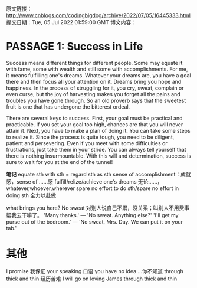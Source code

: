 原文链接：http://www.cnblogs.com/codingbigdog/archive/2022/07/05/16445333.html
提交日期：Tue, 05 Jul 2022 01:59:00 GMT
博文内容：
# PASSAGE 1: Success in Life
Success means different things for different people. Some may equate it with fame, some with wealth and still some with accomplishments. For me, it means fulfilling one's dreams. Whatever your dreams are, you have a goal there and then focus all your attention on it. 
Dreams bring you hope and happiness. In the process of struggling for it, you cry, sweat, complain or even curse, but the joy of harvesting makes you forget all the pains and troubles you have gone through. So an old proverb says that the sweetest fruit is one that has undergone the bitterest ordeal. 

There are several keys to success. First, your goal must be practical and 
practicable. If you set your goal too high, chances are that you will never 
attain it. Next, you have to make a plan of doing it. You can take some 
steps to realize it. Since the process is quite tough, you need to be 
diligent, patient and persevering.
Even if you meet with some difficulties or frustrations, just take them in 
your stride. You can always tell yourself that there is nothing 
insurmountable. With this will and determination, success is sure to wait 
for you at the end of the tunnel!

**笔记**
equate sth with sth = regard sth as sth
sense of accomplishment：成就感，sense of ……感
fulfill/relize/achieve one's dreams
无论……，whatever,whoever,wherever
spare no effort to do sth/spare no effort in doing sth 全力以赴做

what brings you here?
No sweat 对别人说自己不累，没关系；叫别人不用费事帮我去干嘛了。
'Many thanks.' — 'No sweat. Anything else?' 
'I'll get my purse out of the bedroom.' — 'No sweat, Mrs. Day. We can put it on your tab.'






# 其他
I promise 我保证
your speaking 口语
you have no idea ...你不知道
through thick and thin  经历苦难
I will go on loving James through thick and thin
